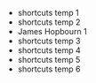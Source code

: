 - shortcuts temp 1
- shortcuts temp 2
- James Hopbourn 1
- shortcuts temp 3
- shortcuts temp 4
- shortcuts temp 5
- shortcuts temp 6
